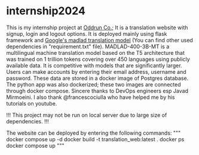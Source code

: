 # internship2024
This is my internship project at [Oddrun Co.](https://oddrun.ir/); It is a translation website with signup, login and logout options. It is deployed mainly using flask framework and [Google's madlad translation model](https://huggingface.co/google/madlad400-3b-mt) (You can find other used dependencies in "requirement.txt" file).
MADLAD-400-3B-MT is a multilingual machine translation model based on the T5 architecture that was trained on 1 trillion tokens covering over 450 languages using publicly available data. It is competitive with models that are significantly larger.
Users can make accounts by entering their email address, username and password. These data are stored in a docker image of Postgres database. The python app was also dockerized; these two images are connected through docker compose.
Sincere thanks to DevOps engineers esp Javad Mirmoeini. I also thank @francescociulla who have helped me by his tutorials on youtube.

!!! This project may not be run on local server due to large size of dependencies. !!!

The website can be deployed by entering the following commands:
"""
docker compose up -d 
docker build -t translation_web:latest .
docker ps
docker compose up
"""
